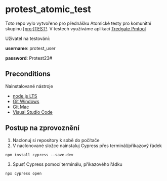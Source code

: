 # protest_atomic_test
Toto repo vylo vytvořeno pro přednášku Atomické testy pro komunitní skupinu [\[pro\:\]TEST\!](https://www.pro-test.info/).
V testech využíváme aplikaci [Tredgate Pmtool](http://tredgate.com/pmtool/)

Uživatel na testování:

**username**: protest_user

**password**: Protest23#

## Preconditions
Nainstalované nástroje
- [node.js LTS](https://nodejs.org/en)
- [Git Windows](https://git-scm.com/download/win)
- [Git Mac](https://git-scm.com/download/mac)
- [Visual Studio Code](https://code.visualstudio.com/)

## Postup na zprovoznění
1. Naclonuj si repository k sobě do počítače
2. V naclonované složce nainstaluj Cypress přes terminál/přikazový řádek
```
npm install cypress --save-dev
```
3. Spusť Cypress pomocí terminálu, příkazového řádku
```
npx cypress open
```
